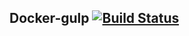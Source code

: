 ## Docker-gulp [![Build Status](https://travis-ci.org/Camiloruiiz/docker-gulp.svg?branch=master)](https://travis-ci.org/Camiloruiiz/docker-gulp)
